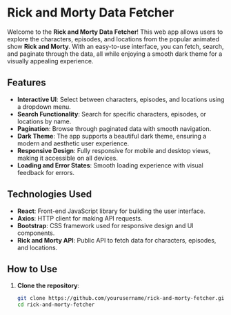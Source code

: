 # Rick and Morty Data Fetcher

Welcome to the **Rick and Morty Data Fetcher**! This web app allows users to explore the characters, episodes, and locations from the popular animated show **Rick and Morty**. With an easy-to-use interface, you can fetch, search, and paginate through the data, all while enjoying a smooth dark theme for a visually appealing experience.

## Features

- **Interactive UI**: Select between characters, episodes, and locations using a dropdown menu.
- **Search Functionality**: Search for specific characters, episodes, or locations by name.
- **Pagination**: Browse through paginated data with smooth navigation.
- **Dark Theme**: The app supports a beautiful dark theme, ensuring a modern and aesthetic user experience.
- **Responsive Design**: Fully responsive for mobile and desktop views, making it accessible on all devices.
- **Loading and Error States**: Smooth loading experience with visual feedback for errors.

## Technologies Used

- **React**: Front-end JavaScript library for building the user interface.
- **Axios**: HTTP client for making API requests.
- **Bootstrap**: CSS framework used for responsive design and UI components.
- **Rick and Morty API**: Public API to fetch data for characters, episodes, and locations.

## How to Use

1. **Clone the repository**:

   ```bash
   git clone https://github.com/yourusername/rick-and-morty-fetcher.git
   cd rick-and-morty-fetcher
